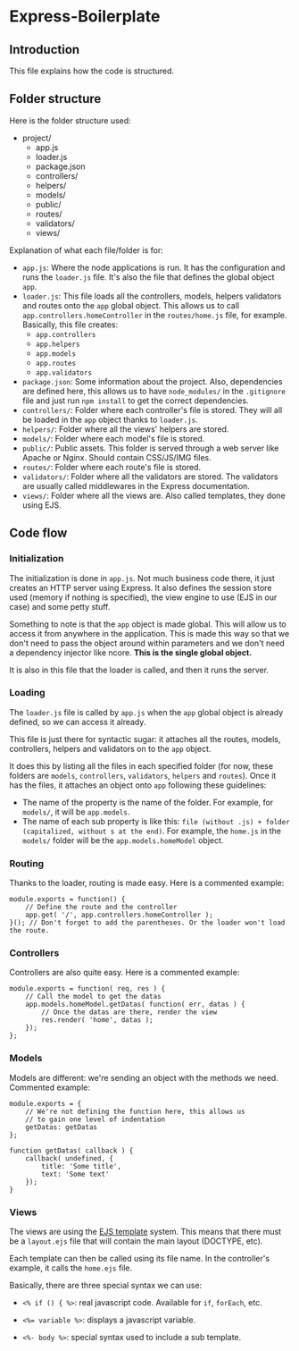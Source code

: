Express-Boilerplate
===

Introduction
---

This file explains how the code is structured.

Folder structure
---

Here is the folder structure used:

- project/
    - app.js
    - loader.js
    - package.json
    - controllers/
    - helpers/
    - models/
    - public/
    - routes/
    - validators/
    - views/

Explanation of what each file/folder is for:

- `app.js`: Where the node applications is run. It has the configuration and runs the `loader.js` file. It's also the file that defines the global object `app`.
- `loader.js`: This file loads all the controllers, models, helpers validators and routes onto the `app` global object. This allows us to call `app.controllers.homeController` in the `routes/home.js` file, for example. Basically, this file creates:
    - `app.controllers`
    - `app.helpers`
    - `app.models`
    - `app.routes`
    - `app.validators`
- `package.json`: Some information about the project. Also, dependencies are defined here, this allows us to have `node_modules/` in the `.gitignore` file and just run `npm install` to get the correct dependencies.
- `controllers/`: Folder where each controller's file is stored. They will all be loaded in the `app` object thanks to `loader.js`.
- `helpers/`: Folder where all the views' helpers are stored.
- `models/`: Folder where each model's file is stored.
- `public/`: Public assets. This folder is served through a web server like Apache or Nginx. Should contain CSS/JS/IMG files.
- `routes/`: Folder where each route's file is stored.
- `validators/`: Folder where all the validators are stored. The validators are usually called middlewares in the Express documentation.
- `views/`: Folder where all the views are. Also called templates, they done using EJS.

Code flow
---

### Initialization

The initialization is done in `app.js`. Not much business code there, it just creates an HTTP server using Express. It also defines the session store used (memory if nothing is specified), the view engine to use (EJS in our case) and some petty stuff.

Something to note is that the `app` object is made global. This will allow us to access it from anywhere in the application. This is made this way so that we don't need to pass the object around within parameters and we don't need a dependency injector like ncore. **This is the single global object.**

It is also in this file that the loader is called, and then it runs the server.

### Loading

The `loader.js` file is called by `app.js` when the `app` global object is already defined, so we can access it already.

This file is just there for syntactic sugar: it attaches all the routes, models, controllers, helpers and validators on to the `app` object.

It does this by listing all the files in each specified folder (for now, these folders are `models`, `controllers`, `validators`, `helpers` and `routes`). Once it has the files, it attaches an object onto `app` following these guidelines:

- The name of the property is the name of the folder. For example, for `models/`, it will be `app.models`.
- The name of each sub property is like this: `file (without .js) + folder (capitalized, without s at the end)`. For example, the `home.js` in the `models/` folder will be the `app.models.homeModel` object.

### Routing

Thanks to the loader, routing is made easy. Here is a commented example:

    module.exports = function() {
        // Define the route and the controller
        app.get( '/', app.controllers.homeController );
    }(); // Don't forget to add the parentheses. Or the loader won't load the route.

### Controllers

Controllers are also quite easy. Here is a commented example:

    module.exports = function( req, res ) {
        // Call the model to get the datas
        app.models.homeModel.getDatas( function( err, datas ) {
            // Once the datas are there, render the view
            res.render( 'home', datas );
        });
    };

### Models

Models are different: we're sending an object with the methods we need. Commented example:

    module.exports = {
        // We're not defining the function here, this allows us
        // to gain one level of indentation
        getDatas: getDatas
    };

    function getDatas( callback ) {
        callback( undefined, {
            title: 'Some title',
            text: 'Some text'
        });
    }

### Views

The views are using the [EJS template][1] system. This means that there must be a `layout.ejs` file that will contain the main layout (DOCTYPE, etc).

Each template can then be called using its file name. In the controller's example, it calls the `home.ejs` file.

Basically, there are three special syntax we can use:

- `<% if () { %>`: real javascript code. Available for `if`, `forEach`, etc.
- `<%= variable %>`: displays a javascript variable.
- `<%- body %>`: special syntax used to include a sub template.


   [1]: https://github.com/visionmedia/ejs

